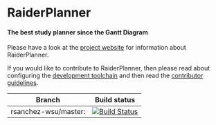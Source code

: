 # RaiderPlanner
#### The best study planner since the Gantt Diagram

Please have a look at the [project website](https://rsanchez-wsu.github.io/RaiderPlanner) for information about RaiderPlanner.

If you would like to contribute to RaiderPlanner, then please read about configuring the [development toolchain](TOOLCHAIN.md) and then read the [contributor guidelines](CONTRIBUTING.md).


| Branch  | Build status  |
| ------------- | ------------- |
| rsanchez-wsu/master: | [![Build Status](https://api.travis-ci.org/rsanchez-wsu/RaiderPlanner.svg?branch=master)](https://travis-ci.org/rsanchez-wsu/RaiderPlanner)  |



